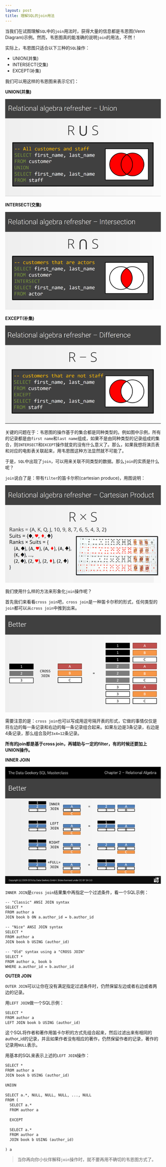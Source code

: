 ```yaml
---
layout: post
title: 理解SQL的join用法
---
```


当我们在试图理解`SQL`中的`join`用法时，获得大量的信息都是韦恩图(Venn Diagram)示例。然而，韦恩图真的能准确的说明`join`的用法，不然！

实际上，韦恩图只适合以下三种的`SQL`操作：

- UNION(并集)
- INTERSECT(交集)
- EXCEPT(补集)

我们可以用这样的韦恩图来表示它们：

**UNION(并集)**

![并集](/img/posts/venn-union.png)

**INTERSECT(交集)**

![交集](/img/posts/venn-intersection.png)

**EXCEPT(补集)**

![补集](/img/posts/venn-difference.png)

关键的问题在于：韦恩图的操作基于的集合都是同种类型的。例如图中示例，所有的记录都是由`first name`和`last name`组成，如果不是由同种类型的记录组成的集合，则`INTERSECT`和`EXCEPT`操作就变的没有什么意义了。那么，如果我想将演员表和对应的电影表关联起来，用韦恩图这种方法显然就不可能了。

于是，`SQL`中出现了`join`，可以用来关联不同类型的数据。那么`join`的实质是什么呢？

`join`说白了是：带有`filter`的笛卡尔积(cartesian produce)，用图说明：

![join是带有filter的笛卡尔积](/img/posts/venn-cross-product.png)

我们使用什么样的方法来形象化`join`操作呢？

首先我们来看看`cross join`吧，`cross join`是一种笛卡尔积的形式，任何类型的`join`都可以从`cross join`中推到出来。

![cross join](/img/posts/venn-cross-join1.png)

需要注意的是：`cross join`也可以写成用逗号隔开表的形式，它做的事情仅仅是将左边的每一条记录和右边的每一条记录组合起来。如果左边是3条记录，右边是4条记录，那么组合及时`3x4=12`条记录。

**所有的join都是基于cross join，再辅助与一定的filter，有的时候还要加上UNION操作。**

**INNER JOIN**

![INNER JOIN](/img/posts/venn-join1.png)

`INNER JOIN`是`cross join`结果集中再指定一个过滤条件，看一个SQL示例：

    -- "Classic" ANSI JOIN syntax
    SELECT *
    FROM author a
    JOIN book b ON a.author_id = b.author_id
     
    -- "Nice" ANSI JOIN syntax
    SELECT *
    FROM author a
    JOIN book b USING (author_id)
     
    -- "Old" syntax using a "CROSS JOIN"
    SELECT *
    FROM author a, book b
    WHERE a.author_id = b.author_id

**OUTER JOIN**

`OUTER JOIN`可以让你在没有满足指定过滤条件时，仍然保留左边或者右边或者两边的记录。

用`LEFT JOIN`做一个SQL示例：

    SELECT *
    FROM author a
    LEFT JOIN book b USING (author_id)

这个SQL将作者和著作用笛卡尔积的方式先组合起来，然后过滤出来有相同的author_id的记录，并且如果作者没有相应的著作，仍然保留作者的记录，著作的记录用`NULL`表示。

用基本的SQL来表示上述的`LEFT JOIN`操作：

    SELECT *
    FROM author a
    JOIN book b USING (author_id)
     
    UNION
     
    SELECT a.*, NULL, NULL, NULL, ..., NULL
    FROM (
      SELECT a.*
      FROM author a
       
      EXCEPT
       
      SELECT a.*
      FROM author a
      JOIN book b USING (author_id)

    ) a

> 当你再向你小伙伴解释`join`操作时，就不要再用不确切的韦恩图方式了。
